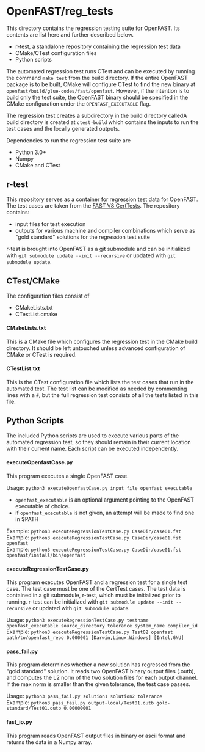 # OpenFAST/reg_tests

This directory contains the regression testing suite for OpenFAST. Its contents are list here and further described below.
- [r-test](https://github.com/openfast/r-test), a standalone repository containing the regression test data
- CMake/CTest configuration files
- Python scripts

The automated regression test runs CTest and can be executed by running the command `make test` from the build directory. If
the entire OpenFAST package is to be built, CMake will configure CTest to find the new binary at
`openfast/build/glue-codes/fast/openfast`. However, if the intention is to build only the test suite, the OpenFAST binary
should be specified in the CMake configuration under the `OPENFAST_EXECUTABLE` flag.

The regression test creates a subdirectory in the build directory calledA build directory is created at `ctest-build` which contains
the inputs to run the test cases and the locally generated outputs.

Dependencies to run the regression test suite are
- Python 3.0+
- Numpy
- CMake and CTest

## r-test
This repository serves as a container for regression test data for OpenFAST. The test cases are taken from the [FAST V8 CertTests](https://github.com/NWTC/FAST/tree/master/CertTest). The repository contains:
- input files for test execution
- outputs for various machine and compiler combinations which serve as "gold standard" solutions for the regression test suite

r-test is brought into OpenFAST as a git submodule and can be initialized with `git submodule update --init --recursive` or updated with `git submodule update`.

## CTest/CMake
The configuration files consist of
- CMakeLists.txt
- CTestList.cmake

#### CMakeLists.txt
This is a CMake file which configures the regression test in the CMake build directory. It should be left untouched unless advanced configuration of CMake or CTest is required.

#### CTestList.txt
This is the CTest configuration file which lists the test cases that run in the automated test. The test list can be modified as needed by commenting lines with a `#`, but the full regression test consists of all the tests listed in this file.

## Python Scripts
The included Python scripts are used to execute various parts of the automated regression test, so they should remain in their current location with their current name. Each script can be executed independently.

#### executeOpenfastCase.py
This program executes a single OpenFAST case.

Usage: `python3 executeOpenfastCase.py input_file openfast_executable`  
- `openfast_executable` is an optional argument pointing to the OpenFAST executable of choice.
- if `openfast_executable` is not given, an attempt will be made to find one in $PATH

Example: `python3 executeRegressionTestCase.py CaseDir/case01.fst`  
Example: `python3 executeRegressionTestCase.py CaseDir/case01.fst openfast`  
Example: `python3 executeRegressionTestCase.py CaseDir/case01.fst openfast/install/bin/openfast`  

#### executeRegressionTestCase.py
This program executes OpenFAST and a regression test for a single test case.
The test case must be one of the CertTest cases. The test data is contained in a git submodule,
r-test, which must be initialized prior to running. r-test can be initialized
with `git submodule update --init --recursive` or updated with `git submodule update`.

Usage: `python3 executeRegressionTestCase.py testname openfast_executable source_directory tolerance system_name compiler_id`  
Example: `python3 executeRegressionTestCase.py Test02 openfast path/to/openfast_repo 0.000001 [Darwin,Linux,Windows] [Intel,GNU]`

#### pass_fail.py
This program determines whether a new solution has regressed from the "gold standard"
solution. It reads two OpenFAST binary output files (.outb), and computes the L2 norm
of the two solution files for each output channel. If the max norm is smaller than
the given tolerance, the test case passes.

Usage: `python3 pass_fail.py solution1 solution2 tolerance`  
Example: `python3 pass_fail.py output-local/Test01.outb gold-standard/Test01.outb 0.00000001`

#### fast_io.py
This program reads OpenFAST output files in binary or ascii format and returns the data in a Numpy array.
